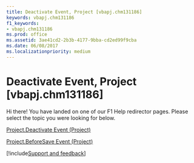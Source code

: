 ```yaml
---
title: Deactivate Event, Project [vbapj.chm131186]
keywords: vbapj.chm131186
f1_keywords:
- vbapj.chm131186
ms.prod: office
ms.assetid: 3ae41cd2-2b3b-4177-9bba-cd2ed99f9cba
ms.date: 06/08/2017
ms.localizationpriority: medium
---
```



# Deactivate Event, Project [vbapj.chm131186]

Hi there! You have landed on one of our F1 Help redirector pages. Please select the topic you were looking for below.

[Project.Deactivate Event (Project)](https://msdn.microsoft.com/library/ce4301e5-8881-1280-fafb-a87c37d088dd%28Office.15%29.aspx)

[Project.BeforeSave Event (Project)](https://msdn.microsoft.com/library/6947661e-f77c-b766-b926-fd37818019b7%28Office.15%29.aspx)

[!include[Support and feedback](~/includes/feedback-boilerplate.md)]